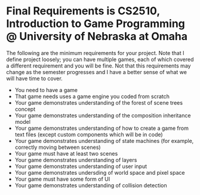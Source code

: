 # Final Requirements is CS2510, Introduction to Game Programming @ University of Nebraska at Omaha

The following are the minimum requirements for your project. Note that I define project loosely; you can have multiple games, each of which covered a different requirement and you will be fine. Not that this requirements may change as the semester progresses and I have a better sense of what we will have time to cover.

- You need to have a game
- That game needs uses a game engine you coded from scratch
- Your game demonstrates understanding of the forest of scene trees concept
- Your game demonstrates understanding of the composition inheritance model
- Your game demonstrates understanding of how to create a game from text files (except custom components which will be in code)
- Your game demonstrates understanding of state machines (for example, correctly moving between scenes)
- Your game must have at least two scenes
- Your game demonstrates understanding of layers
- Your game demonstrates understanding of user input
- Your game demonstrates undersding of world space and pixel space
- Your game must have some form of UI
- Your game demonstrates understanding of collision detection

